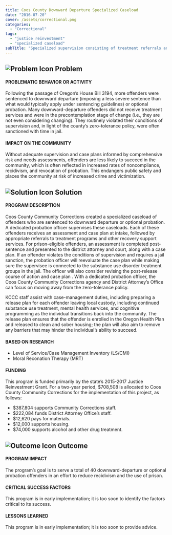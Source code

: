 ```yaml
---
title: Coos County Downward Departure Specialized Caseload
date: "2016-07-20"
cover: /assets/correctional.png
categories:
  - "Correctional"
tags:
  - "justice reinvestment"
  - "specialized caseload"
subTitle: "Specialized supervision consisting of treatment referrals and recovery support services aim to reduce recidivism and prison use."
---
```

## ![Problem Icon](https://github.com/google/material-design-icons/raw/master/alert/1x_web/ic_error_outline_black_48dp.png "Problem") Problem

#### PROBLEMATIC BEHAVIOR OR ACTIVITY

Following the passage of Oregon’s House Bill 3194, more offenders were sentenced to downward departure (imposing a less severe sentence than what would typically apply under sentencing guidelines) or optional probation. Many downward-departure offenders did not receive treatment services and were in the precontemplation stage of change (i.e., they are not even considering changing). They routinely violated their conditions of supervision and, in light of the county’s zero-tolerance policy, were often sanctioned with time in jail.

#### IMPACT ON THE COMMUNITY

Without adequate supervision and case plans informed by comprehensive risk and needs assessments, offenders are less likely to succeed in the community, which is often reflected in increased rates of noncompliance, recidivism, and revocation of probation. This endangers public safety and places the community at risk of increased crime and victimization.

## ![Solution Icon](https://github.com/google/material-design-icons/raw/master/action/1x_web/ic_lightbulb_outline_black_48dp.png "Solution") Solution

#### PROGRAM DESCRIPTION

Coos County Community Corrections created a specialized caseload of offenders who are sentenced to downward departure or optional probation. A dedicated probation officer supervises these caseloads. Each of these offenders receives an assessment and case plan at intake, followed by appropriate referrals to treatment programs and other recovery support services. For prison-eligible offenders, an assessment is completed post-sentence and presented to the district attorney and court, along with a case plan. If an offender violates the conditions of supervision and requires a jail sanction, the probation officer will reevaluate the case plan while making sure the supervisee is connected to the substance use disorder treatment groups in the jail. The officer will also consider revising the post-release course of action and case plan . With a dedicated probation officer, the Coos County Community Corrections agency and District Attorney’s Office can focus on moving away from the zero-tolerance policy.

KCCC staff assist with case-management duties, including preparing a release plan for each offender leaving local custody, including continued substance use treatment, mental health services, and cognitive programming as the individual transitions back into the community. The release plan ensures that the offender is enrolled in the Oregon Health Plan and released to clean and sober housing; the plan will also aim to remove any barriers that may hinder the individual’s ability to succeed.

#### BASED ON RESEARCH

* Level of Service/Case Management Inventory (LS/CMI)
* Moral Reconation Therapy (MRT)

#### FUNDING

This program is funded primarily by the state’s 2015-2017 Justice Reinvestment Grant. For a two-year period, $708,508 is allocated to Coos County Community Corrections for the implementation of this project, as follows:

* $387,804 supports Community Corrections staff.
* $222,084 funds District Attorney Office’s staff.
* $12,620 pays for materials.
* $12,000 supports housing.
* $74,000 supports alcohol and other drug treatment.

## ![Outcome Icon](https://github.com/google/material-design-icons/raw/master/action/1x_web/ic_view_list_black_48dp.png "Outcome") Outcome

#### PROGRAM IMPACT

The program’s goal is to serve a total of 40 downward-departure or optional probation offenders in an effort to reduce recidivism and the use of prison.

#### CRITICAL SUCCESS FACTORS

This program is in early implementation; it is too soon to identify the factors critical to its success.

#### LESSONS LEARNED

This program is in early implementation; it is too soon to provide advice.

